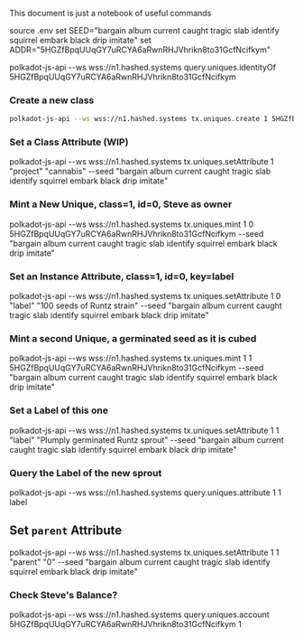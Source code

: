 This document is just a notebook of useful commands



source .env
set SEED="bargain album current caught tragic slab identify squirrel embark black drip imitate"
set ADDR="5HGZfBpqUUqGY7uRCYA6aRwnRHJVhrikn8to31GcfNcifkym"

polkadot-js-api --ws wss://n1.hashed.systems query.uniques.identityOf 5HGZfBpqUUqGY7uRCYA6aRwnRHJVhrikn8to31GcfNcifkym

### Create a new class
```bash
polkadot-js-api --ws wss://n1.hashed.systems tx.uniques.create 1 5HGZfBpqUUqGY7uRCYA6aRwnRHJVhrikn8to31GcfNcifkym --seed "bargain album current caught tragic slab identify squirrel embark black drip imitate"
```
### Set a Class Attribute (WIP)
polkadot-js-api --ws wss://n1.hashed.systems tx.uniques.setAttribute 1 <empty> "project" "cannabis" --seed "bargain album current caught tragic slab identify squirrel embark black drip imitate"

### Mint a New Unique, class=1, id=0, Steve as owner
polkadot-js-api --ws wss://n1.hashed.systems tx.uniques.mint 1 0 5HGZfBpqUUqGY7uRCYA6aRwnRHJVhrikn8to31GcfNcifkym --seed "bargain album current caught tragic slab identify squirrel embark black drip imitate"

### Set an Instance Attribute, class=1, id=0, key=label
polkadot-js-api --ws wss://n1.hashed.systems tx.uniques.setAttribute 1 0 "label" "100 seeds of Runtz strain" --seed "bargain album current caught tragic slab identify squirrel embark black drip imitate"

### Mint a second Unique, a germinated seed as it is cubed
polkadot-js-api --ws wss://n1.hashed.systems tx.uniques.mint 1 1 5HGZfBpqUUqGY7uRCYA6aRwnRHJVhrikn8to31GcfNcifkym --seed "bargain album current caught tragic slab identify squirrel embark black drip imitate"

### Set a Label of this one
polkadot-js-api --ws wss://n1.hashed.systems tx.uniques.setAttribute 1 1 "label" "Plumply germinated Runtz sprout" --seed "bargain album current caught tragic slab identify squirrel embark black drip imitate"

### Query the Label of the new sprout
polkadot-js-api --ws wss://n1.hashed.systems query.uniques.attribute 1 1 label

## Set `parent` Attribute
polkadot-js-api --ws wss://n1.hashed.systems tx.uniques.setAttribute 1 1 "parent" "0" --seed "bargain album current caught tragic slab identify squirrel embark black drip imitate"

### Check Steve's Balance?
polkadot-js-api --ws wss://n1.hashed.systems query.uniques.account 5HGZfBpqUUqGY7uRCYA6aRwnRHJVhrikn8to31GcfNcifkym 1 